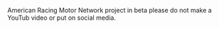 American Racing Motor Network project in beta please do not make a YouTub video or put on social media.
